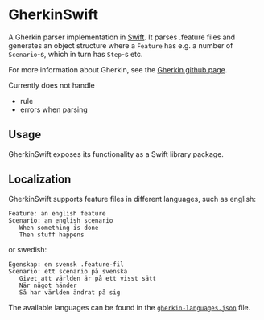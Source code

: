 # GherkinSwift
A Gherkin parser implementation in [Swift](https://swift.org). It parses .feature files and generates an object structure where a `Feature` has e.g. a number of `Scenario`-s, which
in turn has `Step`-s etc.

For more information about Gherkin, see the [Gherkin github page](https://github.com/cucumber/cucumber/tree/master/gherkin).

Currently does not handle
* rule
* errors when parsing

## Usage
GherkinSwift exposes its functionality as a Swift library package. 

## Localization
GherkinSwift supports feature files in different languages, such as english:
```
Feature: an english feature
Scenario: an english scenario
   When something is done
   Then stuff happens
```

or swedish:
```
Egenskap: en svensk .feature-fil
Scenario: ett scenario på svenska
   Givet att världen är på ett visst sätt
   När något händer
   Så har världen ändrat på sig
```

The available languages can be found in the [`gherkin-languages.json`](https://github.com/danwaltin/GherkinSwift/blob/master/Sources/GherkinSwift/gherkin-languages.json) file.
